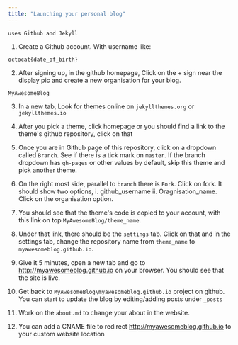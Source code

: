 ```yaml
---
title: "Launching your personal blog"
---
```

`uses Github and Jekyll`

1. Create a Github account. With username like:

`octocat{date_of_birth}`

2. After signing up, in the github homepage, Click on the + sign near the display pic and create a new organisation for your blog.

`MyAwesomeBlog`

3. In a new tab, Look for themes online on `jekyllthemes.org` or `jekyllthemes.io`

4. After you pick a theme, click homepage or you should find a link to the theme's github repository, click on that

5. Once you are in Github page of this repository, click on a dropdown called `Branch`. See if there is a tick mark on `master`. If the branch dropdown has `gh-pages` or other values by default, skip this theme and pick another theme.

6. On the right most side, parallel to `branch` there is `Fork`. Click on fork. It should show two options, i. github_username ii. Oragnisation_name. Click on the organisation option.

7. You should see that the theme's code is copied to your account, with this link on top `MyAwesomeBlog/theme_name`.

8. Under that link, there should be the `settings` tab. Click on that and in the settings tab, change the repository name from `theme_name` to `myawesomeblog.github.io`.

9. Give it 5 minutes, open a new tab and go to http://myawesomeblog.github.io on your browser. You should see that the site is live.

10. Get back to `MyAwesomeBlog\myawesomeblog.github.io` project on github. You can start to update the blog by editing/adding posts under `_posts`

11. Work on the `about.md` to change your about in the website.

12. You can add a CNAME file to redirect http://myawesomeblog.github.io to your custom website location
